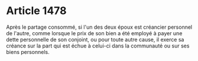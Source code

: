 # Article 1478

Après le partage consommé, si l'un des deux époux est créancier personnel de l'autre, comme lorsque le prix de son bien a été employé à payer une dette personnelle de son conjoint, ou pour toute autre cause, il exerce sa créance sur la part qui est échue à celui-ci dans la communauté ou sur ses biens personnels.
